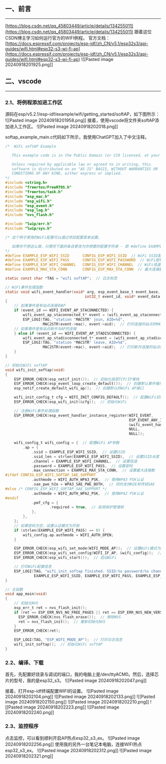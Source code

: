 ## 一、前言
---
[https://blog.csdn.net/qq_45803449/article/details/134255011](https://blog.csdn.net/qq_45803449/article/details/134255011)
跟着这位CSDN博主学习如何运行官方的WIFI例程。
官方文档：[https://docs.espressif.com/projects/esp-idf/zh_CN/v5.1/esp32s3/api-guides/wifi.html#esp32-s3-wi-fi-ap](https://docs.espressif.com/projects/esp-idf/zh_CN/v5.1/esp32s3/api-guides/wifi.html#esp32-s3-wi-fi-ap)
![[Pasted image 20240918201925.png]]
## 二、vscode
---
### 2.1、将例程添加进工作区
源码在esp/v5.2.1/esp-idf/example/wifi/getting_started/softAP，如下图所示：
![[Pasted image 20240918201958.png]]
接着，使用vscode将文件夹softAP添加进入工作区。
![[Pasted image 20240918202018.png]]

softap_example_main.c代码如下所示，我使用ChatGPT加入了中文注释。
```c
/*  WiFi softAP Example

   This example code is in the Public Domain (or CC0 licensed, at your option.)

   Unless required by applicable law or agreed to in writing, this
   software is distributed on an "AS IS" BASIS, WITHOUT WARRANTIES OR
   CONDITIONS OF ANY KIND, either express or implied.
*/
#include <string.h>
#include "freertos/FreeRTOS.h"
#include "freertos/task.h"
#include "esp_mac.h"
#include "esp_wifi.h"
#include "esp_event.h"
#include "esp_log.h"
#include "nvs_flash.h"

#include "lwip/err.h"
#include "lwip/sys.h"

/* 这个例子使用的WiFi配置可以通过项目配置菜单设置。

   如果你不想这么做，只需将下面的条目更改为你想要的配置字符串 - 即 #define EXAMPLE_WIFI_SSID "mywifissid"
*/
#define EXAMPLE_ESP_WIFI_SSID      CONFIG_ESP_WIFI_SSID  // WiFi SSID配置宏
#define EXAMPLE_ESP_WIFI_PASS      CONFIG_ESP_WIFI_PASSWORD  // WiFi密码配置宏
#define EXAMPLE_ESP_WIFI_CHANNEL   CONFIG_ESP_WIFI_CHANNEL  // WiFi信道配置宏
#define EXAMPLE_MAX_STA_CONN       CONFIG_ESP_MAX_STA_CONN  // 最大连接数配置宏

static const char *TAG = "wifi softAP";  // 日志标签

// WiFi事件处理函数
static void wifi_event_handler(void* arg, esp_event_base_t event_base,
                                    int32_t event_id, void* event_data)
{
    // 如果事件是有站点连接到AP
    if (event_id == WIFI_EVENT_AP_STACONNECTED) {
        wifi_event_ap_staconnected_t* event = (wifi_event_ap_staconnected_t*) event_data;  // 转换事件数据类型
        ESP_LOGI(TAG, "station "MACSTR" join, AID=%d",
                 MAC2STR(event->mac), event->aid);  // 打印连接的站点的MAC地址和AID
    // 如果事件是有站点断开与AP的连接
    } else if (event_id == WIFI_EVENT_AP_STADISCONNECTED) {
        wifi_event_ap_stadisconnected_t* event = (wifi_event_ap_stadisconnected_t*) event_data;  // 转换事件数据类型
        ESP_LOGI(TAG, "station "MACSTR" leave, AID=%d",
                 MAC2STR(event->mac), event->aid);  // 打印断开连接的站点的MAC地址和AID
    }
}

// 初始化WiFi softAP
void wifi_init_softap(void)
{
    ESP_ERROR_CHECK(esp_netif_init());  // 初始化底层TCP/IP堆栈
    ESP_ERROR_CHECK(esp_event_loop_create_default());  // 创建默认事件循环
    esp_netif_create_default_wifi_ap();  // 创建默认的WiFi AP接口

    wifi_init_config_t cfg = WIFI_INIT_CONFIG_DEFAULT();  // 配置WiFi初始化参数
    ESP_ERROR_CHECK(esp_wifi_init(&cfg));  // 初始化WiFi

    // 注册WiFi事件处理函数
    ESP_ERROR_CHECK(esp_event_handler_instance_register(WIFI_EVENT,
                                                        ESP_EVENT_ANY_ID,
                                                        &wifi_event_handler,
                                                        NULL,
                                                        NULL));

    wifi_config_t wifi_config = {  // 配置WiFi AP参数
        .ap = {
            .ssid = EXAMPLE_ESP_WIFI_SSID,  // 设置SSID
            .ssid_len = strlen(EXAMPLE_ESP_WIFI_SSID),  // 设置SSID长度
            .channel = EXAMPLE_ESP_WIFI_CHANNEL,  // 设置信道
            .password = EXAMPLE_ESP_WIFI_PASS,  // 设置密码
            .max_connection = EXAMPLE_MAX_STA_CONN,  // 设置最大连接数
#ifdef CONFIG_ESP_WIFI_SOFTAP_SAE_SUPPORT
            .authmode = WIFI_AUTH_WPA3_PSK,  // 使用WPA3 PSK认证
            .sae_pwe_h2e = WPA3_SAE_PWE_BOTH,  // 同时支持H2E和传统SAE
#else /* CONFIG_ESP_WIFI_SOFTAP_SAE_SUPPORT */
            .authmode = WIFI_AUTH_WPA2_PSK,  // 使用WPA2 PSK认证
#endif
            .pmf_cfg = {
                    .required = true,  // 启用保护管理帧
            },
        },
    };
    // 如果密码为空，设置认证模式为开放
    if (strlen(EXAMPLE_ESP_WIFI_PASS) == 0) {
        wifi_config.ap.authmode = WIFI_AUTH_OPEN;
    }

    ESP_ERROR_CHECK(esp_wifi_set_mode(WIFI_MODE_AP));  // 设置WiFi模式为AP
    ESP_ERROR_CHECK(esp_wifi_set_config(WIFI_IF_AP, &wifi_config));  // 设置WiFi配置
    ESP_ERROR_CHECK(esp_wifi_start());  // 启动WiFi

    // 打印WiFi配置信息
    ESP_LOGI(TAG, "wifi_init_softap finished. SSID:%s password:%s channel:%d",
             EXAMPLE_ESP_WIFI_SSID, EXAMPLE_ESP_WIFI_PASS, EXAMPLE_ESP_WIFI_CHANNEL);
}

// 主函数
void app_main(void)
{
    // 初始化NVS
    esp_err_t ret = nvs_flash_init();
    if (ret == ESP_ERR_NVS_NO_FREE_PAGES || ret == ESP_ERR_NVS_NEW_VERSION_FOUND) {
      ESP_ERROR_CHECK(nvs_flash_erase());  // 擦除NVS
      ret = nvs_flash_init();  // 重新初始化NVS
    }
    ESP_ERROR_CHECK(ret);

    ESP_LOGI(TAG, "ESP_WIFI_MODE_AP");  // 打印日志信息
    wifi_init_softap();  // 初始化WiFi softAP
}

```

### 2.2、编译、下载
首先，先配置好烧录与调试的端口，我的电脑上是/dev/ttyACM0。然后，选择芯片的型号，我的是esp32_s3。
![[Pasted image 20240918202047.png]]

接着，打开esp-idf终端配置WIFI的设置。
![[Pasted image 20240918202104.png]]
![[Pasted image 20240918202133.png]]
![[Pasted image 20240918202150.png]]
![[Pasted image 20240918202210.png]]
![[Pasted image 20240918202223.png]]
![[Pasted image 20240918202240.png]]

### 2.3、监控程序
点击监控，可以看到顺利开启AP热点esp32_s3_ex。
![[Pasted image 20240918202256.png]]
使用我的另外一台笔记本电脑，连接WIFI热点esp32_s3_ex。
![[Pasted image 20240918202312.png]]
![[Pasted image 20240918202321.png]]





